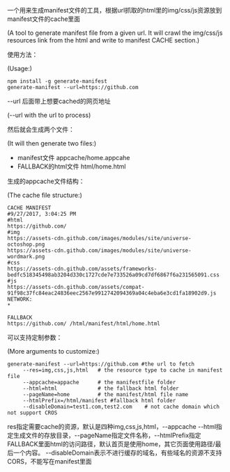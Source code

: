一个用来生成manifest文件的工具，根据url抓取的html里的img/css/js资源放到manifest文件的cache里面

(A tool to generate manifest file from a given url. It will crawl the img/css/js resources link from the html and write to manifest CACHE section.)


使用方法：

(Usage:)

```shell
npm install -g generate-manifest
generate-manifest --url=https://github.com
```

--url 后面带上想要cached的网页地址

(--url with the url to process)


然后就会生成两个文件：

(It will then generate two files:)


* manifest文件 appcache/home.appcahe
* FALLBACK的html文件 html/home.html


生成的appcache文件结构：

(The cache file structure:)


```
CACHE MANIFEST
#9/27/2017, 3:04:25 PM
#html
https://github.com/
#img
https://assets-cdn.github.com/images/modules/site/universe-octoshop.png
https://assets-cdn.github.com/images/modules/site/universe-wordmark.png
#css
https://assets-cdn.github.com/assets/frameworks-bedfc518345498ab3204d330c1727cde7e733526a09cd7df6867f6a231565091.css
#js
https://assets-cdn.github.com/assets/compat-91f98c37fc84eac24836eec2567e9912742094369a04c4eba6e3cd1fa18902d9.js
NETWORK:
*

FALLBACK
https://github.com/ /html/manifest/html/home.html
``` 

可以支持定制参数：

(More arguments to customize:)

```
generate-manifest --url=https://github.com #the url to fetch
     --res=img,css,js,html   # the resource type to cache in manifest file
     --appcache=appache      # the manifestfile folder
     --html=html             # the fallback html folder
     --pageName=home         # the manifest/html file name
     --htmlPrefix=/html/manifest #fallback html folder
     --disableDomain=test1.com,test2.com    # not cache domain which not support CROS
```

res指定需要cache的资源，默认是四种img,css,js,html，--appcache --html指定生成文件的存放目录，--pageName指定文件名称，--htmlPrefix指定FALLBACK里面html的访问路径，默认首页是使用home，其它页面使用路径/最后一个内容。 --disableDomain表示不进行缓存的域名，有些域名的资源不支持CORS，不能写在manifest里面



